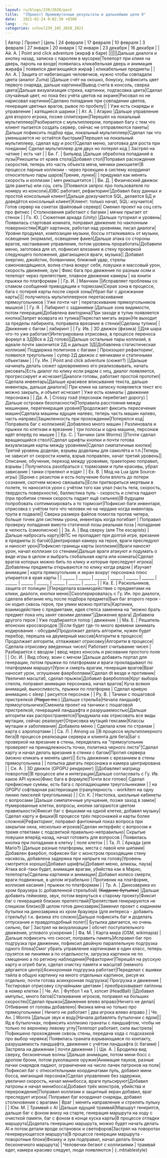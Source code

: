 ```yaml
---
layout: ru/blogs/239/2020/post
title:  "[Проект] Промежуточные результаты и дальнейшие цели 9"
date:   2021-02-24 0:02:39 +0300
lang:   ru
categories: school239_105_2020_2021
---
```


| Автор     | Проект | Цель | 24 февраля | 17 февраля | 10 февраля | 3 февраля | 27 января | 20 января | 12 января | 23 декабря | 16 декабря |
| Ай. А.    | Point and click adventure (жираф в баре)                                        ||||||Дальше диалоги и кнопку назад, записка с паролем в мусорке|Телепорт при клике на дверь, пароль на входе| появилась кликабельная дверь и анимация жирафа  | появился двигающийся жираф | кликабельные предметы               |
| Ал. А.    | Защита от набегающих человечков, нужно чтобы совпадали цвета (аналог Zuma)      |Дальше счёт на окошко, бонуску, пофиксить цвет первого снаряда, дальше картинки|Вывод счета в консоль, сверка цвета|Дальше визуализация стрика, картинки, подтасовка цвета|Сделал случайный цвет, но пока без учёта цветов на экране|Рисовал но не нарисовал картинки|Сделано попадание при совпадении цветов, генерация цветных врагов, рывок по пробелу||   | Уже есть снаряды и управление | катящиеся шарики               |
| Ат. А.    | Агарио                                                                          |Дальше управление для второго игрока, позже сплитскрин|Перешёл на локальный мультиплеер|Разбирается с мультиплеером, поправил багу с тем что клиент пытается создать сервер, сейчас не отправляются пакеты|Дальше пофиксить подбор еды, локальный мультиплеер|Сделал так что уменьшается но остаётся быстрым|Перешел на локальный мультиплеер, сделал еду и рост|Сделал меню, заготовка для роста при поедании| Сделал мультиплеер для двух но потерял код  | Застрял на чатике | есть чат               |
| Би. Г.    | Бильярд                                                                         |Дальше обработка попаданий в лузы|Рикошеты от краев стола|Добавил стол|Поправил расхождения скоростей, теперь это часть объекта мяча, мячики рикошетят|В процессе парные коллизии - через проекцию в систему координат относительно пары шаров|Трение, лунки||   | придумал как менять скорость и коллизии | мяч рикошетится               |
| Ви. Д.    | Физический движок (для ракеты) или соц. сеть                                    ||Появился запрос про пользователя по номеру из консоли|JDBC работает, рефакторинг|Добавил базу данных и простой консольный клиент|Дальше доизучается SQL, делается БД и доведётся консольный клиент|Клиент: только начат, SQL: изучается|Готов сервер на сокетах (файловый сервер)| Сменил проект на соц сеть про фитнес  | Столкновения работают с багами | мячик прыгает от стенок               |
| Го. Ю.    | Сюжетная аркада (Unity)                                                         |Дальше туториал и уровень|Появилась стартовая комната, поправил движение по наклонным поверхностям|Ждёт картинок, работал над уровнями, писал диалоги|Уровни продумал, композиции музыки, боссы отталкиваясь от музыки, освещение (нормали), освещение факел|Дальше атака со стороны врагов, настаивание управления, потом уровень проработать|Добавили меню, заготовка для хп, пофиксил влезание в стену проверкой следующего положения, двигающиеся враги, музыка|| Добавил энергию, джойстик, болванчики, ближний удар, стрелы самоноводящиеся, волна стана вокруг себя, ловушки и массовый урон, скорость движения, зум  | Фикс бага про движение по разным осям и телепорт через препятствие, плавное движение камеры | на юнити прыжки по платформам               |
| Гр. И.    | Манчкин                                                                         ||Исправляет проблемы со спамом сообщений приводящим к тормозам|Серая зона в процессе, бага с потерей карты после серой зоны|Убрал баг с дрожжание карты|||| получилось мультиплеерное перетаскивание прямоугольников  | Уже почти чат | перетаскивание прямоугольников мышкой               |
| Гу. Я.    | Лабиринт с заданиями                                                            |Дальше зона видимости, потом генерация|Добавлена викторина|При заходе в тупик появляется кнопка|Запрет возврата из тупика|Перестал мигать экран|Не выходит за пределы лабиринта, поправила врезание в стенки|Сделаны тупики|   | Движение с багом | лабиринт               |
| Гу. Ив.   | 3D движок (физика)                                                              ||Для шара что-то уже работает|Интегрирована отрисовка, в процессе переноса формул в 3Д|Все в 2Д готово||Дальше остальные пары коллизий, в идеале почти закончится 2Д и дальше 3Д|Добавлена статистическая коллизия| Поддержка полигонов с багами  | Произошел рефакторинг, появился треугольник | супер 2Д движок с мячиками и статичными объектами               |
| Гу. Ин.   | Point and click adventure (сюжет?)                                              ||Дальше начинать делать сюжет одновременно его реализовывать, начать рисовать|Есть диалог по клику если рядом с нпц, диалог появляется, прогрессирует и исчезает|Диалоги готовы, работает простой прототип|Сделала инвентарь|Дальше красивое вписывание текста, дальше инвентарь, дальше диалоги|| При клике на записку появляется текст его можно закрыть, и объект исчезает  | Уже есть комнаты | движение персонажа               |
| Да. А.    | Crossy road (персонаж перебегает дорогу)                                        |Дальше островки безопасности|Поправила расстояния между машинами, перегенерация уровня|Продолжает фиксить пересечения машин|Сделала машины едущие налево, теперь часть машин налево, часть направо|Зацикленность при прохождении|Потерялся код|Поправила баг с коллизией| Добавлено много машин  | Разлиновала и прыжки по клеткам и врезание | три полосы и одна машина, персонаж идёт вперёд по мышке               |
| Ер. С.    | Танчики (аля Worms)                                                             ||Почти сделал вращающийся ствол|Сделал шрифты кнопки и почти готова визуализация карты между уровнями|Сделал симпатичные кнопки|Третий уровень доделан, взрывы доделаны для самолёта и т.п.|Теперь не зависит от скорости компа, взрыв поправлен, начат третий уровень|| Описание, обучение, переход между уровнями, траекторию поправил, взрывы  | Получилось разобраться с тормозами и пули красивы, убрал зависание | танки стреляют и ездят               |
| Ех. В.    | Мод на Lua (для Source-игры)                                                    ||Броня с резистом и есть получение боли вплоть до потери сознания, скотчем можно связывать||Если притвориться мертвым в полете, то наносится урон с учётом того как упал (часть тела, скорость, твердость поверхности), баллистика пуль - скорость и слегка падают (при пробитии стенки скорость падает ещё сильнее)|В будущем попробовать соптимизировать а то тормозит|Пофиксил баги инвентаря, отрисовка с учётом того что человек не на чердаке когда инвентарь трупа в подвале|| Сверка размера файлов помогла против читера, больше точек для системы урона, инвентарь когда погибает  | Поправил проверку попадания вместо статичной позы реальная поза | попадание в челюсть (самописное)               |
| За. А.    | Вид сверху (аля The escapists)                                                  |Дальше набросать карту|ФПС не пропадает при долгой игре, врезание в предметы (с багой)|Центрировал камеру на герое, враги преследуют и наносят урон|Пофиксил границы карты (коллизии)|Враги наносят урон, начал коллизии со стенами|Дальше враги атакуют и подумать о виде игры в целом и выбрать глобальная карта или комнаты|Сделал врагов которых можно бить по клику и которые преследуют игрока| Добавлены предметы открываются по клику когда рядом  | Изучает анимации | карта прямоугольник и экран вокруг персонажа плюс упирается в края карты               |
| ______ | ______ | ______ | ______ | ______ | ______ | ______ | ______ | ______ | ______ | ______ | ______ |
| Ка. Е.    | Раскольников, защита от полиции                                                 ||Переделала взаимодействие с предметами на клики, диалоги, кнопки меню||Скооперировалась с Гу. Ин. про диалоги, сделала вбегание нпц после подбора предмета|Был баг второго героя - он ходил сквозь героя, три улики можно прятать|Картинки, взаимодействие с предметами, идея стелса заменена на "можно брать предмет пока нпц занят своими делами"|Движение врага| Добавила другого героя  | Уже подбирается топор | движение               |
| Ма. Е.    | Решатель японских кроссвородов                                                  ||Если будет где-то много времени занимать кодирование - обсудим|Продолжает делать алгоритм, нужен будет перебор, перешла на двумерный массив|Алгоритм в процессе|Продолжает алгоритм, отлаживает отрисовку|Алгоритм в процессе|Сделала отрисовку введенных чисел| Работает считывание чисел  | Разбирается с вводом | ввод через консоль и рисование простого поля               |
| Ос. И.    | Вид сбоку, воин с мечом                                                         |Дальше добавить портал для генерации, потом прыжки по платформам и враги прокладывают по платформам маршрут|Урон и смерть врагам, генерация врагов|Враг наносит урон, оглушение фаерболлами|Сделал dt везде и противник|Увеличил масштаб, сделал прыжок|Добавил фаерболлов|Круг выбора спелла, поправил анимации персонажа, начал врагов| Куча всяких анимаций, выносливость, прыжки по платформа  | Сделал кривую анимацию с sleep | рисуется персонаж               |
| Ру. В.    | Тачики с пошаговой пристрелкой (~~Plague inc.~~)                                |Дальше стрельба|Начала ландшафт, прямоугольнички|Сменила проект на танчики с пошаговой пристрелкой, генерацией ландшафта и разрушаемостью|Дальше алгоритм как распространяется|Придумала как отрисовать все виды мутации, сейчас реализует|Отрисовка мутаций гексами|Классы мутации и заболевания| Добавила меню  | Сделала клик по странам | карта с аэропортами               |
| Са. Л.    | Among us                                                                        ||В процессе мультиплеерного бега|В процессе реализации сервера и клиента для бега|Баг с проверкой на врезание в стены, переделать на "прямоугольник проверяет на принадлежность точки, политика черного листа"|Сделал карту и начал делать врезания в стенки с багом|Протип сервера (можно кликать и менять цвет)|| Есть движения с врезанием в стены прямоугольника  |  | попытка двигать персонажа и камера центрирована               |
| Се. А.    | 3D движок (GPGPU рендеринг)                                                     ||Добавляет матрицу поворотов||В процессе апи и интеграции|Дальше согласовать с Гу. Ив. какое API нужно|Фикс бага в формуле|Почти все готово| Сделал префиксные суммы, есть бага с пропадающими треугольниками  |  |   на GPGPU софтварная растеризация (гранулярность - workitem на одну линию пикселей треугольника)             |
| Сл. К.    | Настолка, школьные кабинеты с вопросами                                         |Дальше симпатичные улучшения, позже заход в замок|Нумерованные клетки, вопросы, кнопки загораются цветом правильности|Фиксит баг с фишками на одной клетке, добавил музыку|Сделал карту и фишки|В процессе трёх персонажей и карты более сложной|Рефакторинг, поправил фантомный показ вопроса при закрытии окна, несколько игроков|Сделан интерфейс с вопросом и тремя ответами с подсветкой правильно-неправильно| Скрытые ловушки вперёд назад, начал готовить для вопросов  | Появилась кнопка при попадании в клетку | поле клеток               |
| Та. Л.    | Аркада (аля Mario?)                                                             |Дальше разные платформы, места с лавой или шипами|Добавлен фаербол, пофиксен баг с монстром проходящим стену насквозь, добавлена задержка при напрыге на голову|Уровень смотрится хорошо|Добавил шрифты|Добавил меню, алмазы, пауза|Атака всё-таки будет, анимация врагам, убийства как в Марио, телепорты|Сделаны картинки и анимации| Добавил колесо смерти, враги подвижные, в целом играбельно  | Противник на платформе, коллизия касания | прыжки по платформам               |
| Тр. А.    | Динозаврика из хром браузера (с добавленной стрельбой) (~~Кидание бутылки~~)    |Дальше добавить геймовер, звук, потом вернуться к старому проекту|Фиксит баг с генерацией близких препятствий|Препятствия генерируются не слишком близко|В целом готов динозаврик|Заменил проект с киданием бутылки на динозаврика из хром браузера (для интереса - добавить стрельбу) т.к. физика это сложно|Дальше пофиксить баг и доделать отпускание и правдоподобный полет|| Бутылка двигается, но очень сильно, баг  | Застрял на визуализации | обсчет поступательного движения, углового ускорения               |
| Фа. М.    | Карта мира (OSM, wikimapia)                                                     |Дальше пофиксить что сносит, поправить память|Исправил баг про подгрузка при движении, пофиксил двойную параллельную подгрузка одного блока|Смог убрать управление картинками в один класс, теперь грузятся не линиями а по отдельности, загрузка картинок не по смещению а по региону наблюдения|Рефакторинг|Перешёл на русскую карту и огреб баги, сделал очистку памяти и масштаб (немного дёргается центр)|Асинхронная подгрузка работает|Переделал с вшивки тайла в общую картинку на много отдельных картинок, рисуя их отдельно, почти готова асинхронная подгрузка| Прогрузка и движение  | Тестировал отрисовку случайными цветами | преобразовывает латлоны в номер клетки               |
| Че. Ал.   | Футбол 1 на 1, хотсит (HeadBall)                                                ||Добавил импульс, много багов|Сталкивание игроков, поправил на больших скоростях|Сделал прыжок|Движение влево вправо|Ничего не делал|Отбивание от головы добавлено| Физика мяча но только про прямоугольники  | Ничего не работает | два игрока влево вправо               |
| Че. Ан.   | Worms                                                                           |Дальше звук и воду|Начала добавлять бутылочки с ядом|||Яд в бутылочках, пофиксить коллизию гранаты с ландшафтом, чтобы не только по верхнему левому углу|Телепорт работает, сила выстрела|Пофикшено прохождение сквозь стены, передача хода с подсказкой про выбор червяка| Появилась граната взрывающаяся по контакту, разрушаемость ландшафта, движения с учётом ландшафта (с багами)  | Застряла на движении | почти движение               |
| Ще. А.    | Бродилка вид сверху, бесконечные волны                                          |Дальше анимации, потом мини босс с дропом брони, потом рукопашное оружие|Анимация пауков, разные пачки снарядов падают, ограничение на число пачек патронов на поле|Пофиксил баг с относительными координатами пуль, добавил мини босса, мигающий персонаж|Сделал управление без задержки, увеличил скорость, начал минибосса, враги пульсируют|Добавил патроны и начал минибосса|Добавил трёх монстров, убийства и перерождение|Поправил коллизии и защитный экран добавил, враг преследует игрока| Поправил баг координат снаряды, добавил столкновения с врагами  | Враг | менять направление и стрелять пульку               |
| Юм. М.    | Трамвай с AI                                                                    |Дальше едущий трамвай|Маршрут генерится, дальше баг с фоном внизу на старте, генерация маршрута на ходу с очисткой памяти, баг с фоном в конце куска карты|В процессе отладки маршрута|Доделать генерацию маршрута, можно будет начать делать AI и потом детали вроде остановок и светофоров|Застрял на поворотах генерирующегося маршрута|В процессе генерации маршрута - поворотные блоки|Физику и зум подправил, начал делать блоки бесконечного маршрута|   | Человечки бегают с коллизиями | трамвай едет, камера красиво следует, люди появляются               |
{:.mbtablestyle}


<!---
| Автор     | Проект | Цель | 23 декабря        | 16 декабря        |
| Ай. А.    | ---    | ---  | ---               | ---               |
| Ал. А.    | ---    | ---  | ---               | ---               |
| Ат. А.    | ---    | ---  | ---               | ---               |
| Би. Г.    | ---    | ---  | ---               | ---               |
| Ви. Д.    | ---    | ---  | ---               | ---               |
| Го. Ю.    | ---    | ---  | ---               | ---               |
| Гр. И.    | ---    | ---  | ---               | ---               |
| Гу. Я.    | ---    | ---  | ---               | ---               |
| Гу. Ив.   | ---    | ---  | ---               | ---               |
| Гу. Ин.   | ---    | ---  | ---               | ---               |
| Да. А.    | ---    | ---  | ---               | ---               |
| Ер. С.    | ---    | ---  | ---               | ---               |
| Ех. В.    | ---    | ---  | ---               | ---               |
| За. А.    | ---    | ---  | ---               | ---               |
| ---       | ---    | ---  | ---               | ---               |
| Ка. Е.    | ---    | ---  | ---               | ---               |
| Ма. Е.    | ---    | ---  | ---               | ---               |
| Ос. И.    | ---    | ---  | ---               | ---               |
| Ру. В.    | ---    | ---  | ---               | ---               |
| Са. Л.    | ---    | ---  | ---               | ---               |
| Се. А.    | ---    | ---  | ---               | ---               |
| Сл. К.    | ---    | ---  | ---               | ---               |
| Та. Л.    | ---    | ---  | ---               | ---               |
| Тр. А.    | ---    | ---  | ---               | ---               |
| Фа. М.    | ---    | ---  | ---               | ---               |
| Че. Ал.   | ---    | ---  | ---               | ---               |
| Че. Ан.   | ---    | ---  | ---               | ---               |
| Ще. А.    | ---    | ---  | ---               | ---               |
| Юм. М.    | ---    | ---  | ---               | ---               |
-->
